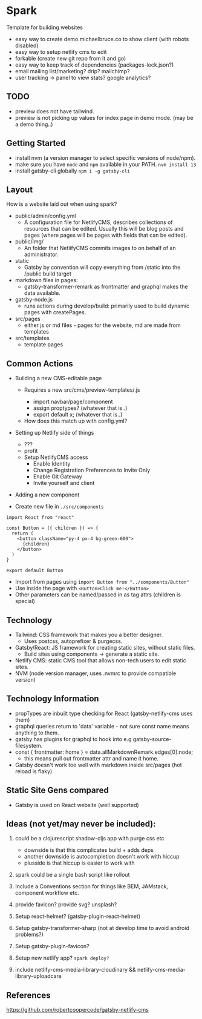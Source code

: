# Spark

Template for building websites

- easy way to create demo.michaelbruce.co to show client (with robots disabled)
- easy way to setup netlify cms to edit
- forkable (create new git repo from it and go)
- easy way to keep track of dependencies (packages-lock.json?)
- email mailing list/marketing? drip? mailchimp?
- user tracking -> panel to view stats? google analytics?

## TODO

- preview does not have tailwind.
- preview is not picking up values for index page in demo mode. (may be a demo thing..)

## Getting Started

- install nvm (a version manager to select specific versions of node/npm).
- make sure you have `node` and `npm` available in your PATH. `nvm install 13`
- install gatsby-cli globally `npm i -g gatsby-cli`

## Layout

How is a website laid out when using spark?

- public/admin/config.yml
  - A configuration file for NetlifyCMS, describes collections of resources
    that can be edited. Usually this will be blog posts and pages (where pages
    will be pages with fields that can be edited).
- public/img/
  - An folder that NetlifyCMS commits images to on behalf of an administrator.
- static
  - Gatsby by convention will copy everything from /static into the /public build target
- markdown files in pages:
  - gatsby-transformer-remark as frontmatter and graphql makes the data available.
- gatsby-node.js
  - runs actions during develop/build: primarily used to build dynamic pages with createPages.
- src/pages
  - either js or md files - pages for the website, md are made from templates
- src/templates
  - template pages

## Common Actions

- Building a new CMS-editable page
  - Requires a new src/cms/preview-templates/<name>.js
    - import navbar/page/component
    - assign proptypes? (whatever that is..)
    - export default x; (whatever that is..)
  - How does this match up with config.yml?

- Setting up Netlify side of things
  - ???
  - profit
  - Setup NetlifyCMS access
    - Enable Identity
    - Change Registration Preferences to Invite Only
    - Enable Git Gateway
    - Invite yourself and client

- Adding a new component

- Create new file in `./src/components`

```
import React from "react"

const Button = ({ children }) => {
  return (
    <button className="py-4 px-4 bg-green-600">
      {children}
    </button>
  )
}

export default Button
```

- Import from pages using `import Button from "../components/Button"`
- Use inside the page with `<Button>Click me!</Button>`
- Other parameters can be named/passed in as tag attrs (children is special)

## Technology

- Tailwind: CSS framework that makes you a better designer.
  - Uses postcss, autoprefixer & purgecss.
- Gatsby/React: JS framework for creating static sites, without static files.
  - Build sites using components -> generate a static site.
- Netlify CMS: static CMS tool that allows non-tech users to edit static sites.
- NVM (node version manager, uses .nvmrc to provide compatible version)

## Technology Information

- propTypes are inbuilt type checking for React (gatsby-netlify-cms uses them)
- graphql queries return to 'data' variable - not sure const name means anything to them.
- gatsby has plugins for graphql to hook into e.g gatsby-source-filesystem.
- const { frontmatter: home } = data.allMarkdownRemark.edges[0].node;
  - this means pull out frontmatter attr and name it home.
- Gatsby doesn't work too well with markdown inside src/pages (hot reload is flaky)

## Static Site Gens compared

- Gatsby is used on React website (well supported)

## Ideas (not yet/may never be included):

1. could be a clojurescript shadow-cljs app with purge css etc
   - downside is that this complicates build + adds deps
   - another downside is autocompletion doesn't work with hiccup
   + plusside is that hiccup is easier to work with

2. spark could be a single bash script like rollout

3. Include a Conventions section for things like BEM, JAMstack, component workflow etc.

4. provide favicon? provide svg? unsplash?

5. Setup react-helmet? (gatsby-plugin-react-helmet)

6. Setup gatsby-transformer-sharp (not at develop time to avoid android problems?)

7. Setup gatsby-plugin-favicon?

8. Setup new netlify app? `spark deploy?`

9. include netlify-cms-media-library-cloudinary && netlify-cms-media-library-uploadcare

## References

https://github.com/robertcoopercode/gatsby-netlify-cms

